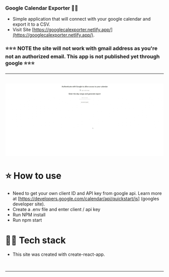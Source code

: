 ### Google Calendar Exporter 📅📝
- Simple application that will connect with your google calendar and export it to a CSV.
- Visit Site [https://googlecalexporter.netlify.app/](https://googlecalexporter.netlify.app/).
### ⭐⭐⭐ NOTE the site will not work with gmail address as you're not an authorized email. This app is not published yet through google ⭐⭐⭐

---

<br />

<img src="google_cal_export_1.gif"/>

# ⭐ How to use
- Need to get your own client ID and API key from google api. Learn more at [https://developers.google.com/calendar/api/quickstart/js] (googles developer site). 
- Create a .env file and enter client / api key
- Run NPM install 
- Run npm start 


# 👨‍💻 Tech stack
- This site was created with create-react-app. 


<br />



---


